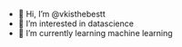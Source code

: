 - 👋 Hi, I’m @vkisthebestt
- 👀 I’m interested in datascience
- 🌱 I’m currently learning machine learning


<!---
vkisthebestt/vkisthebestt is a ✨ special ✨ repository because its `README.md` (this file) appears on your GitHub profile.
You can click the Preview link to take a look at your changes.
--->
